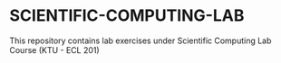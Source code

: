 # SCIENTIFIC-COMPUTING-LAB
This repository contains lab exercises under Scientific Computing Lab Course (KTU - ECL 201)
